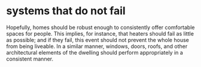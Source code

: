 # systems that do not fail

Hopefully, homes should be robust enough to 
consistently offer comfortable spaces for people. This implies, 
for instance, that heaters should fail as little as possible; and 
if they fail, this event should not prevent the whole house 
from being liveable. In a similar manner, windows, doors, roofs, 
and other architectural elements of the dwelling should perform
appropriately in a consistent manner.